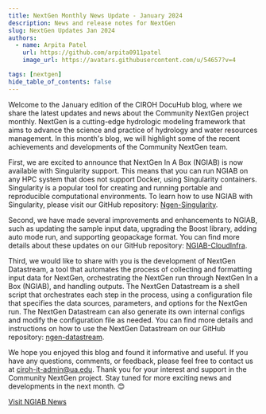 ```yaml
---
title: NextGen Monthly News Update - January 2024
description: News and release notes for NextGen
slug: NextGen Updates Jan 2024
authors:
  - name: Arpita Patel
    url: https://github.com/arpita0911patel
    image_url: https://avatars.githubusercontent.com/u/54657?v=4

tags: [nextgen]
hide_table_of_contents: false
---
```

Welcome to the January edition of the CIROH DocuHub blog, where we share the latest updates and news about the Community NextGen project monthly. NextGen is a cutting-edge hydrologic modeling framework that aims to advance the science and practice of hydrology and water resources management. In this month's blog, we will highlight some of the recent achievements and developments of the Community NextGen team.

First, we are excited to announce that NextGen In A Box (NGIAB) is now available with Singularity support. This means that you can run NGIAB on any HPC system that does not support Docker, using Singularity containers. Singularity is a popular tool for creating and running portable and reproducible computational environments. To learn how to use NGIAB with Singularity, please visit our GitHub repository: [Ngen-Singularity](https://github.com/CIROH-UA/Ngen-Singularity).

Second, we have made several improvements and enhancements to NGIAB, such as updating the sample input data, upgrading the Boost library, adding auto mode run, and supporting geopackage format. You can find more details about these updates on our GitHub repository: [NGIAB-CloudInfra](https://github.com/CIROH-UA/NGIAB-CloudInfra).

Third, we would like to share with you is the development of NextGen Datastream, a tool that automates the process of collecting and formatting input data for NextGen, orchestrating the NextGen run through NextGen In a Box (NGIAB), and handling outputs. The NextGen Datastream is a shell script that orchestrates each step in the process, using a configuration file that specifies the data sources, parameters, and options for the NextGen run. The NextGen Datastream can also generate its own internal configs and modify the configuration file as needed. You can find more details and instructions on how to use the NextGen Datastream on our GitHub repository: [ngen-datastream](https://github.com/CIROH-UA/ngen-datastream/blob/main/README.md).

We hope you enjoyed this blog and found it informative and useful. If you have any questions, comments, or feedback, please feel free to contact us at ciroh-it-admin@ua.edu. Thank you for your interest and support in the Community NextGen project. Stay tuned for more exciting news and developments in the next month. 😊

[Visit NGIAB News](https://docs.ciroh.org/news)